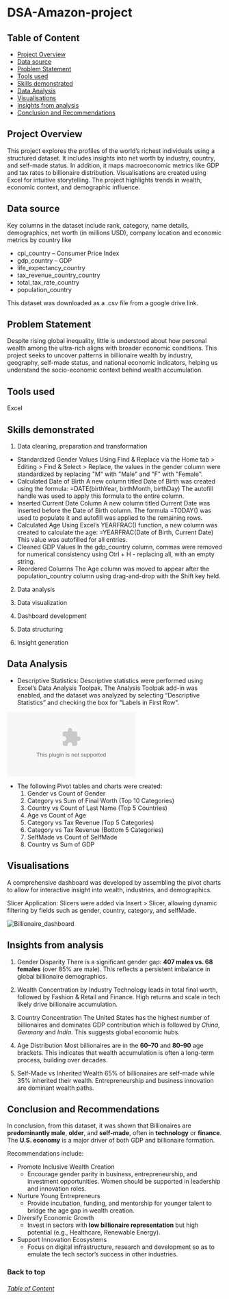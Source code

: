 # DSA-Amazon-project




## Table of Content

- [Project Overview](#Project-Overview)
- [Data source](#Data-source)
- [Problem Statement](#Problem-Statement)
- [Tools used](#Tools-used)
- [Skills demonstrated](#Skills-demonstrated)
- [Data Analysis](#Data-Analysis)
- [Visualisations](#Visualisations)
- [Insights from analysis](#Insights-from-analysis)
- [Conclusion and Recommendations](#Conclusion-and-Recommendations)
  
## Project Overview
This project explores the profiles of the world’s richest individuals using a structured dataset. It includes insights into net worth by industry, country, and self-made status.
In addition, it maps macroeconomic metrics like GDP and tax rates to billionaire distribution. Visualisations are created using Excel for intuitive storytelling. The project highlights trends in wealth, economic context, and demographic influence.


## Data source
Key columns in the dataset include rank, category, name details, demographics, net worth (in millions USD), company location and economic metrics by country like

- cpi_country – Consumer Price Index
- gdp_country – GDP
- life_expectancy_country
- tax_revenue_country_country
- total_tax_rate_country
- population_country

This dataset was downloaded as a .csv file from a google drive link.
  
## Problem Statement
Despite rising global inequality, little is understood about how personal wealth among the ultra-rich aligns with broader economic conditions. This project seeks to uncover patterns in billionaire wealth by industry, geography, self-made status, and national economic indicators, helping us understand the socio-economic context behind wealth accumulation.

## Tools used
Excel

## Skills demonstrated
1. Data cleaning, preparation and transformation

- Standardized Gender Values
Using Find & Replace via the Home tab > Editing > Find & Select > Replace, the values in the gender column were standardized by replacing "M" with "Male" and "F" with "Female".
- Calculated Date of Birth
A new column titled Date of Birth was created using the formula:
=DATE(birthYear, birthMonth, birthDay)
The autofill handle was used to apply this formula to the entire column.
- Inserted Current Date Column
A new column titled Current Date was inserted before the Date of Birth column. The formula =TODAY() was used to populate it and autofill was applied to the remaining rows.
- Calculated Age
Using Excel’s YEARFRAC() function, a new column was created to calculate the age:
=YEARFRAC(Date of Birth, Current Date)
This value was autofilled for all entries.
- Cleaned GDP Values
In the gdp_country column, commas were removed for numerical consistency using Ctrl + H - replacing all, with an empty string.
- Reordered Columns
The Age column was moved to appear after the population_country column using drag-and-drop with the Shift key held.
2. Data analysis
  
3. Data visualization
   
4. Dashboard development

5. Data structuring

6. Insight generation

## Data Analysis

- Descriptive Statistics:
Descriptive statistics were performed using Excel’s Data Analysis Toolpak. The Analysis Toolpak add-in was enabled, and the dataset was analyzed by selecting “Descriptive Statistics” and checking the box for "Labels in First Row".

![Descriptive_statistics](Descriptive_statistics.xlsx)

- The following Pivot tables and charts were created:
  1. Gender vs Count of Gender
  2. Category vs Sum of Final Worth (Top 10 Categories)
  3. Country vs Count of Last Name (Top 5 Countries)
  4. Age vs Count of Age
  5. Category vs Tax Revenue (Top 5 Categories)
  6. Category vs Tax Revenue (Bottom 5 Categories)
  7. SelfMade vs Count of SelfMade
  8. Country vs Sum of GDP

## Visualisations
A comprehensive dashboard was developed by assembling the pivot charts to allow for interactive insight into wealth, industries, and demographics.

Slicer Application:
Slicers were added via Insert > Slicer, allowing dynamic filtering by fields such as gender, country, category, and selfMade.

![Billionaire_dashboard](Billionaire_dashboard.PNG)


## Insights from analysis

1. Gender Disparity
There is a significant gender gap: **407 males vs. 68 females** (over 85% are male). This reflects a persistent imbalance in global billionaire demographics.

2. Wealth Concentration by Industry
Technology leads in total final worth, followed by Fashion & Retail and Finance. High returns and scale in tech likely drive billionaire accumulation.

3. Country Concentration
The United States has the highest number of billionaires and dominates GDP contribution which is followed by *China*, *Germany* and *India*. This suggests global economic hubs.

4. Age Distribution
Most billionaires are in the **60–70** and **80–90** age brackets. This indicates that wealth accumulation is often a long-term process, building over decades.

5. Self-Made vs Inherited Wealth
65% of billionaires are self-made while 35% inherited their wealth. Entrepreneurship and business innovation are dominant wealth paths.

## Conclusion and Recommendations

In conclusion, from this dataset, it was shown that Billionaires are **predominantly male**, **older**, and **self-made**, often in **technology** or **finance**. The **U.S. economy** is a major driver of both GDP and billionaire formation.

Recommendations include:
- Promote Inclusive Wealth Creation
   * Encourage gender parity in business, entrepreneurship, and investment opportunities. Women should be supported in leadership and innovation roles.
- Nurture Young Entrepreneurs
   * Provide incubation, funding, and mentorship for younger talent to bridge the age gap in wealth creation.
- Diversify Economic Growth
   * Invest in sectors with **low billionaire representation** but high potential (e.g., Healthcare, Renewable Energy).
- Support Innovation Ecosystems
   * Focus on digital infrastructure, research and development so as to emulate the tech sector’s success in other industries.



### Back to top 
###### [Table of Content](#Table-of-Content)
